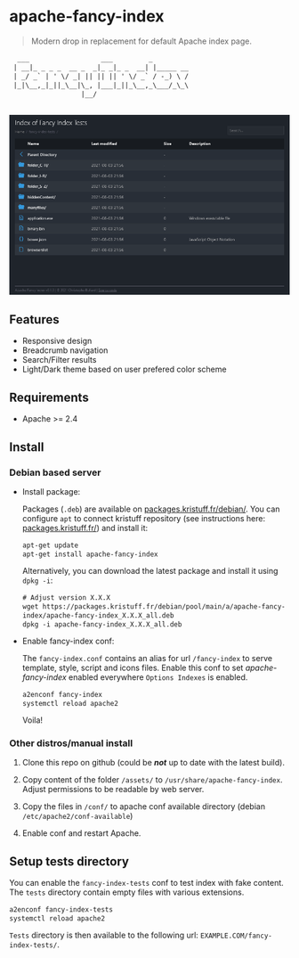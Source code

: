# apache-fancy-index

> Modern drop in replacement for default Apache index page. 

```
  ___                  ___         _
 | __|_ _ _ _  __ _  _|_ _|_ _  __| |_____ __
 | _/ _` | ' \/ _| || || || ' \/ _` / -_) \ /
 |_|\__,_|_||_\__|\_, |___|_||_\__,_\___/_\_\
                  |__/
 
```

![preview_dark](/screenshots/after_dark.png)


## Features
- Responsive design
- Breadcrumb navigation
- Search/Filter results
- Light/Dark theme based on user prefered color scheme 

## Requirements
- Apache >= 2.4 


## Install

### Debian based server

-   Install package:

    Packages (`.deb`) are available on [packages.kristuff.fr/debian/](https://packages.kristuff.fr/debian/). You can configure `apt` to connect kristuff repository (see instructions here: [packages.kristuff.fr/](https://packages.kristuff.fr/)) and install it: 

    ```.language-bash
    apt-get update
    apt-get install apache-fancy-index
    ```
    
    Alternatively, you can download the latest package and install it using `dpkg -i`:

    ```.language-bash
    # Adjust version X.X.X
    wget https://packages.kristuff.fr/debian/pool/main/a/apache-fancy-index/apache-fancy-index_X.X.X_all.deb
    dpkg -i apache-fancy-index_X.X.X_all.deb
    ```

-   Enable fancy-index conf:

    The `fancy-index.conf` contains an alias for url `/fancy-index` to serve template, style, script and icons files. Enable this conf to set *apache-fancy-index* enabled everywhere `Options Indexes` is enabled.
    
    ```
    a2enconf fancy-index
    systemctl reload apache2
    ```

    Voila! 


### Other distros/manual install

1.  Clone this repo on github (could be ***not*** up to date with the latest build).

2.  Copy content of the folder `/assets/` to `/usr/share/apache-fancy-index`. Adjust permissions to be readable by web server. 

3.  Copy the files in `/conf/` to apache conf available directory (debian `/etc/apache2/conf-available`)

4.  Enable conf and restart Apache. 



## Setup tests directory

You can enable the `fancy-index-tests` conf to test index with fake content. The `tests` directory contain empty files with various extensions. 

```
a2enconf fancy-index-tests
systemctl reload apache2
```

`Tests` directory is then available to the following url: `EXAMPLE.COM/fancy-index-tests/`.
